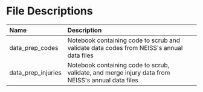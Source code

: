 # File Descriptions

| Name                                       | Description                                                                                        |
| :----------------------------------------- | :------------------------------------------------------------------------------------------------- |
| data_prep_codes                            | Notebook containing code to scrub and validate data codes from NEISS's annual data files           |
| data_prep_injuries                         | Notebook containing code to scrub, validate, and merge injury data from NEISS's annual data files  |


